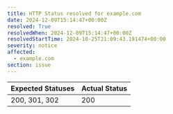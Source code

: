 ```yaml
---
title: HTTP Status resolved for example.com
date: 2024-12-09T15:14:47+00:00Z
resolved: True
resolvedWhen: 2024-12-09T15:14:47+00:00Z
resolvedStartTime: 2024-10-25T21:09:43.191474+00:00
severity: notice
affected:
  - example.com
section: issue
---
```


| Expected Statuses | Actual Status  |
|-------------------|----------------|
| 200, 301, 302 | 200 |
